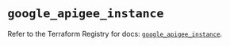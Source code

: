 # `google_apigee_instance`

Refer to the Terraform Registry for docs: [`google_apigee_instance`](https://registry.terraform.io/providers/hashicorp/google/6.36.0/docs/resources/apigee_instance).
